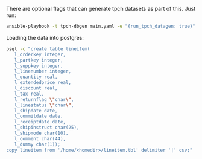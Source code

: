 There are optional flags that can generate tpch datasets as part of this. Just run:


```bash
ansible-playbook -t tpch-dbgen main.yaml -e "{run_tpch_datagen: true}" -e tpch_datagen_scale=1
```

Loading the data into postgres:

```bash
psql -c "create table lineitem(
   l_orderkey integer,
   l_partkey integer,
   l_suppkey integer,
   l_linenumber integer,
   l_quantity real,
   l_extendedprice real,
   l_discount real,
   l_tax real,
   l_returnflag \"char\",
   l_linestatus \"char\",
   l_shipdate date,
   l_commitdate date,
   l_receiptdate date,
   l_shipinstruct char(25),
   l_shipmode char(10),
   l_comment char(44),
   l_dummy char(1));
copy lineitem from '/home/<homedir>/lineitem.tbl' delimiter '|' csv;"
```
